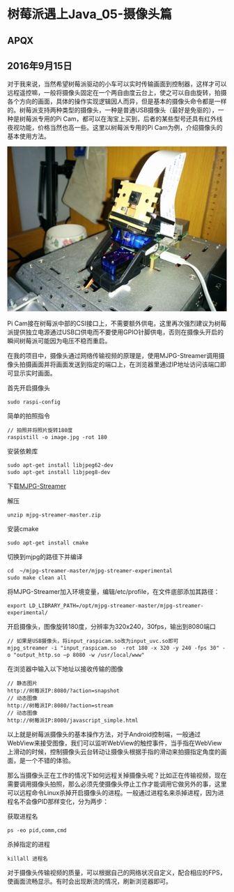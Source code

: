 # 树莓派遇上Java_05-摄像头篇

## APQX

## 2016年9月15日

对于我来说，当然希望树莓派驱动的小车可以实时传输画面到控制器，这样才可以远程遥控嘛，一般将摄像头固定在一个两自由度云台上，使之可以自由旋转，拍摄各个方向的画面，具体的操作实现逻辑因人而异，但是基本的摄像头命令都是一样的。树莓派支持两种类型的摄像头，一种是普通USB摄像头（最好是免驱的），一种是树莓派专用的Pi Cam，都可以在淘宝上买到，后者的某些型号还具有红外线夜视功能，价格当然也高一些。这里以树莓派专用的Pi Cam为例，介绍摄像头的基本使用方法。

![pic](../assets/pi_cam.jpg)

Pi Cam接在树莓派中部的CSI接口上，不需要额外供电，这里再次强烈建议为树莓派提供独立电源通过USB口供电而不要使用GPIO针脚供电，否则在摄像头开启的瞬间树莓派可能因为电压不稳而重启。

在我的项目中，摄像头通过网络传输视频的原理是，使用MJPG-Streamer调用摄像头拍摄画面并将画面发送到指定的端口上，在浏览器里通过IP地址访问该端口即可显示实时画面。

首先开启摄像头

```
sudo raspi-config
```

简单的拍照指令

```
// 拍照并将照片旋转180度
raspistill -o image.jpg -rot 180
```

安装依赖库

```
sudo apt-get install libjpeg62-dev
sudo apt-get install libjpeg8-dev
```

下载[MJPG-Streamer](https://github.com/jacksonliam/mjpg-streamer)

解压

```
unzip mjpg-streamer-master.zip
```

安装cmake

```
sudo apt-get install cmake
```

切换到mjpg的路径下并编译

```
cd  ~/mjpg-streamer-master/mjpg-streamer-experimental
sudo make clean all
```

将MJPG-Streamer加入环境变量，编辑/etc/profile，在文件底部添加其路径：

```
export LD_LIBRARY_PATH=/opt/mjpg-streamer-master/mjpg-streamer-experimental/
```

开启摄像头，图像旋转180度，分辨率为320x240，30fps，输出到8080端口

```
// 如果是USB摄像头，将input_raspicam.so改为input_uvc.so即可
mjpg_streamer -i "input_raspicam.so  -rot 180 -x 320 -y 240 -fps 30" -o "output_http.so –p 8080 -w /usr/local/www"
```

在浏览器中输入以下地址以接收传输的图像

```
// 静态图片
http://树莓派IP:8080/?action=snapshot
// 动态图像
http://树莓派IP:8080/?action=stream
// 动态图像
http://树莓派IP:8080/javascript_simple.html
```

以上就是树莓派摄像头的基本操作方法，对于Android控制端，一般通过WebView来接受图像，我们可以监听WebView的触控事件，当手指在WebView上滑动的时候，控制摄像头云台转动让摄像头根据手指的滑动来拍摄指定角度的画面，是一个不错的体验。

那么当摄像头正在工作的情况下如何远程关掉摄像头呢？比如正在传输视频，现在需要调用摄像头拍照，那么必须先使摄像头停止工作才能调用它做另外的事，这里可以远程命令Linux杀掉开启摄像头的进程。一般通过进程名来杀掉进程，因为进程名不会像PID那样变化，分为两步： 

获取进程名

```
ps -eo pid,comm,cmd
```

杀掉指定的进程
```
killall 进程名
```

对于摄像头传输视频的质量，可以根据自己的网络状况自定义，配合相应的FPS，使画面流畅显示。有时会出现断流的情况，刷新浏览器即可。